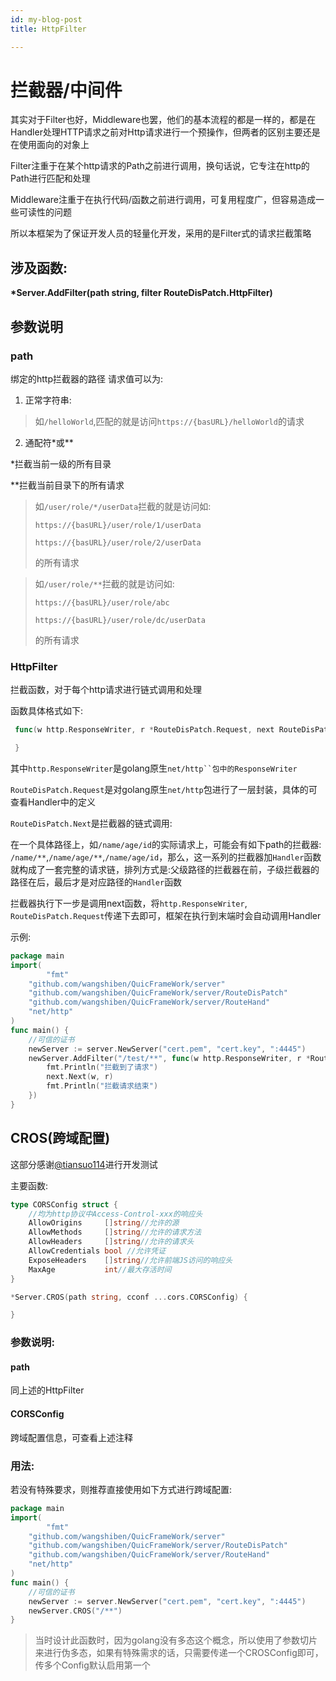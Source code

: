 ```yaml
---
id: my-blog-post
title: HttpFilter

---
```


# 拦截器/中间件

其实对于Filter也好，Middleware也罢，他们的基本流程的都是一样的，都是在Handler处理HTTP请求之前对Http请求进行一个预操作，但两者的区别主要还是在使用面向的对象上

Filter注重于在某个http请求的Path之前进行调用，换句话说，它专注在http的Path进行匹配和处理

Middleware注重于在执行代码/函数之前进行调用，可复用程度广，但容易造成一些可读性的问题

所以本框架为了保证开发人员的轻量化开发，采用的是Filter式的请求拦截策略

## 涉及函数:

**\*Server.AddFilter(path string, filter RouteDisPatch.HttpFilter)**

## 参数说明


### path

绑定的http拦截器的路径
请求值可以为:
1. 正常字符串:

> 如`/helloWorld`,匹配的就是访问`https://{basURL}/helloWorld`的请求


2. 通配符*或**

*拦截当前一级的所有目录

**拦截当前目录下的所有请求

> 如`/user/role/*/userData`拦截的就是访问如:
>
>`https://{basURL}/user/role/1/userData`
>
>`https://{basURL}/user/role/2/userData`
>
> 的所有请求

> 如`/user/role/**`拦截的就是访问如:
>
> `https://{basURL}/user/role/abc`
>
> `https://{basURL}/user/role/dc/userData`
> 
> 的所有请求


### HttpFilter

拦截函数，对于每个http请求进行链式调用和处理

函数具体格式如下:
```go
 func(w http.ResponseWriter, r *RouteDisPatch.Request, next RouteDisPatch.Next) {

 }
```

其中`http.ResponseWriter`是golang原生`net/http``包中的ResponseWriter`

`RouteDisPatch.Request`是对golang原生`net/http`包进行了一层封装，具体的可查看Handler中的定义

`RouteDisPatch.Next`是拦截器的链式调用:

在一个具体路径上，如`/name/age/id`的实际请求上，可能会有如下path的拦截器:
`/name/**`,`/name/age/**`,`/name/age/id`，那么，这一系列的拦截器加`Handler`函数就构成了一套完整的请求链，排列方式是:父级路径的拦截器在前，子级拦截器的路径在后，最后才是对应路径的`Handler`函数

拦截器执行下一步是调用next函数，将`http.ResponseWriter`, `RouteDisPatch.Request`传递下去即可，框架在执行到末端时会自动调用Handler

示例:

```go
package main
import(
		"fmt"
	"github.com/wangshiben/QuicFrameWork/server"
	"github.com/wangshiben/QuicFrameWork/server/RouteDisPatch"
	"github.com/wangshiben/QuicFrameWork/server/RouteHand"
	"net/http"
)
func main() {
	//可信的证书
	newServer := server.NewServer("cert.pem", "cert.key", ":4445")
	newServer.AddFilter("/test/**", func(w http.ResponseWriter, r *RouteDisPatch.Request, next RouteDisPatch.Next) {
		fmt.Println("拦截到了请求")
		next.Next(w, r)
		fmt.Println("拦截请求结束")
	})
}
```

## CROS(跨域配置)

这部分感谢[@tiansuo114](https://github.com/tiansuo114)进行开发测试

主要函数:
```go
type CORSConfig struct {
	//均为http协议中Access-Control-xxx的响应头
	AllowOrigins     []string//允许的源
	AllowMethods     []string//允许的请求方法
	AllowHeaders     []string//允许的请求头
	AllowCredentials bool //允许凭证
	ExposeHeaders    []string//允许前端JS访问的响应头
	MaxAge           int//最大存活时间
}

*Server.CROS(path string, cconf ...cors.CORSConfig) {

}
```

### 参数说明:

#### path

同上述的HttpFilter

#### CORSConfig

跨域配置信息，可查看上述注释

### 用法: 

若没有特殊要求，则推荐直接使用如下方式进行跨域配置:

```go
package main
import(
		"fmt"
	"github.com/wangshiben/QuicFrameWork/server"
	"github.com/wangshiben/QuicFrameWork/server/RouteDisPatch"
	"github.com/wangshiben/QuicFrameWork/server/RouteHand"
	"net/http"
)
func main() {
	//可信的证书
	newServer := server.NewServer("cert.pem", "cert.key", ":4445")
	newServer.CROS("/**")
}
```

> 当时设计此函数时，因为golang没有多态这个概念，所以使用了参数切片来进行伪多态，如果有特殊需求的话，只需要传递一个CROSConfig即可，传多个Config默认启用第一个
